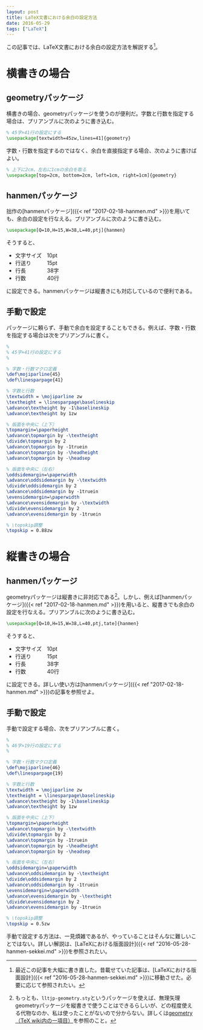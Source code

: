 ```yaml
---
layout: post
title: LaTeX文書における余白の設定方法
date: 2016-05-29
tags: ["LaTeX"]
---
```


この記事では、LaTeX文書における余白の設定方法を解説する[^2]。

[^2]: 最近この記事を大幅に書き直した。昔載せていた記事は、[LaTeXにおける版面設計]({{< ref "2016-05-28-hanmen-sekkei.md" >}})に移動させた。必要に応じて参照されたい。

# 横書きの場合
## geometryパッケージ
横書きの場合、geometryパッケージを使うのが便利だ。字数と行数を指定する場合は、プリアンブルに次のように書き込む。

```LaTeX
% 45字×41行の設定にする
\usepackage[textwidth=45zw,lines=41]{geometry}
```

字数・行数を指定するのではなく、余白を直接指定する場合、次のように書けばよい。

```LaTeX
% 上下に2cm、左右に1cmの余白を取る
\usepackage[top=2cm, bottom=2cm, left=1cm, right=1cm]{geometry}
```

## hanmenパッケージ
拙作の[hanmenパッケージ]({{< ref "2017-02-18-hanmen.md" >}})を用いても、余白の設定を行なえる。プリアンブルに次のように書き込む。

```LaTeX
\usepackage[Q=10,H=15,W=38,L=40,ptj]{hanmen}
```

そうすると、

* 文字サイズ　10pt
* 行送り　　　15pt
* 行長　　　　38字
* 行数　　　　40行

に設定できる。hanmenパッケージは縦書きにも対応しているので便利である。

## 手動で設定
パッケージに頼らず、手動で余白を設定することもできる。例えば、字数・行数を指定する場合は次をプリアンブルに書く。

```LaTeX
%
% 45字×41行の設定にする
%

% 字数・行数マクロ定義
\def\mojiparline{45}
\def\linesparpage{41}

% 字数と行数
\textwidth = \mojiparline zw
\textheight = \linesparpage\baselineskip
\advance\textheight by -1\baselineskip
\advance\textheight by 1zw

% 版面を中央に（上下）
\topmargin=\paperheight
\advance\topmargin by -\textheight
\divide\topmargin by 2
\advance\topmargin by -1truein
\advance\topmargin by -\headheight
\advance\topmargin by -\headsep

% 版面を中央に（左右）
\oddsidemargin=\paperwidth
\advance\oddsidemargin by -\textwidth
\divide\oddsidemargin by 2
\advance\oddsidemargin by -1truein
\evensidemargin=\paperwidth
\advance\evensidemargin by -\textwidth
\divide\evensidemargin by 2
\advance\evensidemargin by -1truein

% \topskip調整
\topskip = 0.88zw
```

# 縦書きの場合
## hanmenパッケージ
geometryパッケージは縦書きに非対応である[^1]。しかし、例えば[hanmenパッケージ]({{< ref "2017-02-18-hanmen.md" >}})を用いると、縦書きでも余白の設定を行なえる。プリアンブルに次のように書き込む。

[^1]: もっとも、`lltjp-geometry.sty`というパッケージを使えば、無理矢理geometryパッケージを縦書きで使うことはできるらしいが、どの程度使える代物なのか、私は使ったことがないので分からない。詳しくは[geometry（TeX wiki内の一項目）](https://texwiki.texjp.org/?geometry)を参照のこと。

```LaTeX
\usepackage[Q=10,H=15,W=38,L=40,ptj,tate]{hanmen}
```

そうすると、

* 文字サイズ　10pt
* 行送り　　　15pt
* 行長　　　　38字
* 行数　　　　40行

に設定できる。詳しい使い方は[hanmenパッケージ]({{< ref "2017-02-18-hanmen.md" >}})の記事を参照せよ。

## 手動で設定
手動で設定する場合、次をプリアンブルに書く。

```LaTeX
%
% 46字×19行の設定にする
%

% 字数・行数マクロ定義
\def\mojiparline{46}
\def\linesparpage{19}

% 字数と行数
\textwidth = \mojiparline zw
\textheight = \linesparpage\baselineskip
\advance\textheight by -1\baselineskip
\advance\textheight by 1zw

% 版面を中央に（上下）
\topmargin=\paperheight
\advance\topmargin by -\textwidth
\divide\topmargin by 2
\advance\topmargin by -1truein
\advance\topmargin by -\headheight
\advance\topmargin by -\headsep

% 版面を中央に（左右）
\oddsidemargin=\paperwidth
\advance\oddsidemargin by -\textheight
\divide\oddsidemargin by 2
\advance\oddsidemargin by -1truein
\evensidemargin=\paperwidth
\advance\evensidemargin by -\textheight
\divide\evensidemargin by 2
\advance\evensidemargin by -1truein

% \topskip調整
\topskip = 0.5zw
```


手動で設定する方法は、一見煩雑であるが、やっていることはそんなに難しいことではない。詳しい解説は、[LaTeXにおける版面設計]({{< ref "2016-05-28-hanmen-sekkei.md" >}})を参照されたい。
